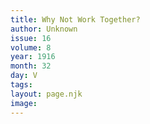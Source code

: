 ```yaml
---
title: Why Not Work Together?
author: Unknown
issue: 16
volume: 8
year: 1916
month: 32
day: V
tags:
layout: page.njk
image:
---
```



